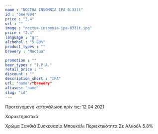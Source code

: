 ```yaml
---
name : "NOCTUA INSOMNIA IPA 0.33lt"
id : "beer094"
price : "2.4"
url : ""
image : "noctua-insomnia-ipa-033lt.jpg"
price : "2.4"
language : "gr"
alchohol : "5.80%"
product_types : ""
brewery : "Noctua"

promotion : ""
beer_types : "I.P.A."
retail_price : ""
discount : ""
description_short : "IPA"
url: "name"/"brewery"
aliases: "name"
slug: "id"
---
```


Προτεινόμενη κατανάλωση πρίν τις: 12 04 2021

Χαρακτηριστικά

Χρώμα
Ξανθιά
Συσκευασία
Μπουκάλι
Περιεκτικότητα Σε Αλκοόλ
5.8%